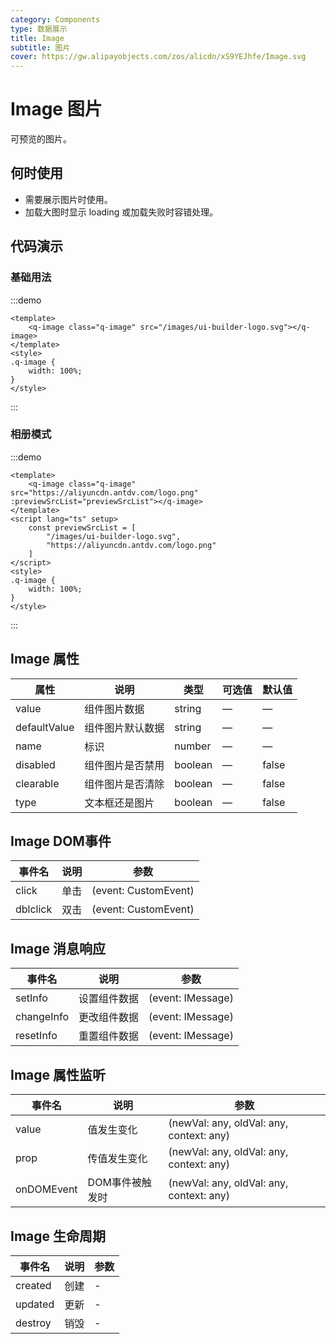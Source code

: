 ```yaml
---
category: Components
type: 数据展示
title: Image
subtitle: 图片
cover: https://gw.alipayobjects.com/zos/alicdn/xS9YEJhfe/Image.svg
---
```


<script lang="ts" setup>
import { onMounted } from "vue";
onMounted(()=>{
	import("@zzjz/v-component/src/components/q-image/q-image");
})

</script>

# Image 图片

可预览的图片。

## 何时使用

- 需要展示图片时使用。
- 加载大图时显示 loading 或加载失败时容错处理。

## 代码演示

### 基础用法
:::demo

```vue
<template>
	<q-image class="q-image" src="/images/ui-builder-logo.svg"></q-image>
</template>
<style>
.q-image {
	width: 100%;
}
</style>
```

:::

### 相册模式
:::demo

```vue
<template>
	<q-image class="q-image" src="https://aliyuncdn.antdv.com/logo.png" :previewSrcList="previewSrcList"></q-image>
</template>
<script lang="ts" setup>
	const previewSrcList = [
		"/images/ui-builder-logo.svg",
		"https://aliyuncdn.antdv.com/logo.png"
	]
</script>
<style>
.q-image {
	width: 100%;
}
</style>
```

:::



## Image 属性

| 属性         | 说明                                       | 类型    | 可选值          | 默认值 |
| ------------ | ------------------------------------------ | ------- | --------------- | ------ |
| value        | 组件图片数据                              | string  | —               | —      |
| defaultValue | 组件图片默认数据                           | string  | —               | —      |
| name         | 标识                                        | number  | —               | —      |
| disabled     | 组件图片是否禁用                           | boolean  | —               | false |
| clearable    | 组件图片是否清除                           | boolean  | —               | false |
| type         | 文本框还是图片                             | boolean | —               | false  |

## Image DOM事件

| 事件名       | 说明                                                     | 参数                 |
| ------------ | -------------------------------------------------------- | -------------------- |
| click        | 单击                                                     | (event: CustomEvent) |
| dblclick     | 双击                                                     | (event: CustomEvent) |

## Image 消息响应

| 事件名       | 说明                                                     | 参数                 |
| ------------ | -------------------------------------------------------- | -------------------- |
| setInfo      | 设置组件数据                                              | (event: IMessage) |
| changeInfo   | 更改组件数据                                              | (event: IMessage) |
| resetInfo    | 重置组件数据                                              | (event: IMessage)      |

## Image 属性监听

| 事件名       | 说明                                                     | 参数                 |
| ------------ | -------------------------------------------------------- | -------------------- |
| value        | 值发生变化                                                | (newVal: any, oldVal: any, context: any) |
| prop         | 传值发生变化                                              | (newVal: any, oldVal: any, context: any) |
| onDOMEvent   | DOM事件被触发时                                           | (newVal: any, oldVal: any, context: any) |

## Image 生命周期
| 事件名       | 说明                                                     | 参数                 |
| ------------ | -------------------------------------------------------- | -------------------- |
| created      | 创建                                                     | - |
| updated      | 更新                                                     | - |
| destroy      | 销毁                                                     | - |